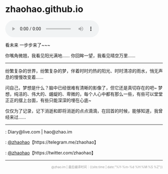 zhaohao.github.io
==================

<p><audio controls="controls" loop="loop">
<source src="{{site.cdnlink}}/Media/MySoul.mp3" type="audio/mp3">
HTML5 audio not supported!
</audio>
</p>
</ br>
<p>看未来 一步步来了~~~</p>
<p>你嘴角微翘，我看见阳光满地…… 你回眸一望，我看见晴空万里……</p>
</ br>
<hr />
<p style="display:none">
<i class="fa fa-check-square-o fa-fw" aria-hidden="true"></i> 80年代中<br />
<i class="fa fa-check-square-o fa-fw" aria-hidden="true"></i> 不认同中医，认为“传统中医”必须彻底变革，革新为现代医学是其唯一出路<br />
<i class="fa fa-check-square-o fa-fw" aria-hidden="true"></i> 不认同进化论，对之持理性怀疑态度<br />
<i class="fa fa-check-square-o fa-fw" aria-hidden="true"></i> 期待AI时代到来，尽管对人类自身是场灾难<br />
</p>
<p><i class="fa fa-check-square-o fa-fw" aria-hidden="true"></i>纷繁复杂的世界，纷繁复杂的梦，伴着时时灼热的阳光、时时清凉的雨水，悄无声息的慢慢改变着……</p>
<p><i class="fa fa-check-square-o fa-fw" aria-hidden="true"></i>问自己，梦想是什么？脑中已经很难有清晰的影像了，但它还是真切存在的吧~ 梦想，纯洁的、伟大的、龌龊的、卑微的，每个人心中都有那么一些，有些可以堂堂正正的摆上台面，有些只能深深的埋在心底~</p>
<p><i class="fa fa-check-square-o fa-fw" aria-hidden="true"></i>仅仅为了记录，记下消逝和即将消逝的点点滴滴，在回首的时候，能够知道，我曾经来过……</p>
<hr />
<p><i class="fa fa-envelope fa-fw" aria-hidden="true"></i> : Diary@live.com | hao@zhao.im</p>
<p><i class="fa fa-telegram fa-fw" aria-hidden="true"></i> : <a href="https://telegram.me/zhaohao" target="_blank">@zhaohao</a>【https://telegram.me/zhaohao】</p>
<p><i class="fa fa-twitter-square fa-fw" aria-hidden="true"></i> : <a href="https://twitter.com/zhaohao" target="_blank">@zhaohao</a>【https://twitter.com/zhaohao】</p>
<hr />

<p style="font-size:70%;color:#999;text-align:right;">@zhao.im | 最后编译时间：{{site.time | date:"%Y-%m-%d %H:%M:%S %Z"}}</p>
